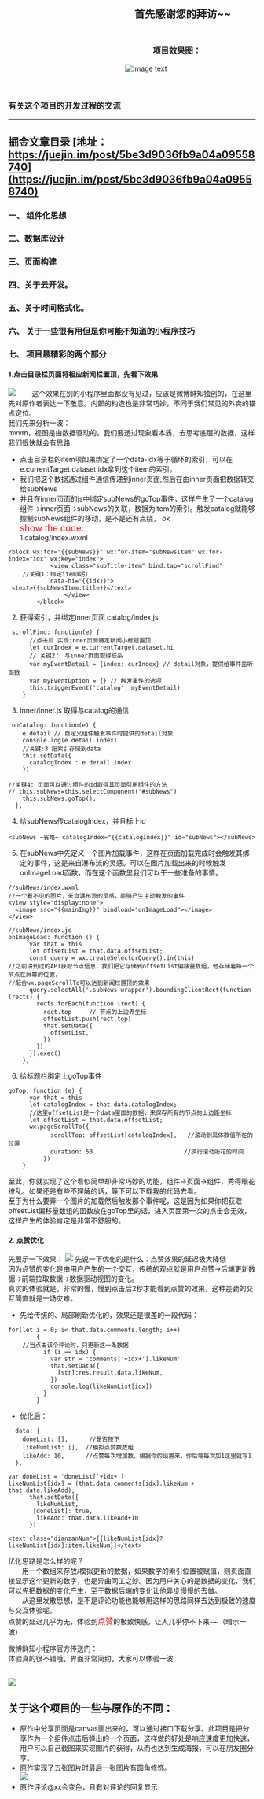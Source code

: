 ## &emsp;&emsp;&emsp;&emsp;&emsp;&emsp;&emsp;&emsp;&emsp;&emsp;&emsp;&emsp; 首先感谢您的拜访~~<br><br>


### &emsp;&emsp;&emsp;&emsp;&emsp;&emsp;&emsp;&emsp;&emsp;&emsp;&emsp;&emsp;&emsp;&emsp;&emsp;&emsp;&emsp;&emsp;项目效果图：<br>
&emsp;&emsp;&emsp;&emsp;&emsp;&emsp;&emsp;&emsp;&emsp;&emsp;&emsp;&emsp;&emsp;&emsp;&emsp;&emsp;&emsp;![Image text](https://happybirdwe.github.io/newsDance/%E5%BE%AE%E5%8D%9A%E9%B2%9C%E7%9F%A5_spec/weiboFreshGif/alll.gif)

<br>

### 有关这个项目的开发过程的交流
------------------------------------------------------------------------------------
## 掘金文章目录  [地址：https://juejin.im/post/5be3d9036fb9a04a09558740](https://juejin.im/post/5be3d9036fb9a04a09558740)
### 一、 组件化思想
### 二、数据库设计 
### 三、页面构建
### 四、关于云开发。
### 五、关于时间格式化。
### 六、 关于一些很有用但是你可能不知道的小程序技巧
### 七、 项目最精彩的两个部分
#### 1.点击目录栏页面将相应新闻栏置顶，先看下效果
![](https://user-gold-cdn.xitu.io/2018/11/8/166f2fe2731b3b1b?w=281&h=500&f=gif&s=1017183)
&emsp;&emsp;这个效果在别的小程序里面都没有见过，应该是微博鲜知独创的，在这里先对原作者表达一下敬意。内部的构造也是非常巧妙，不同于我们常见的外卖的锚点定位。<br>
我们先来分析一波：<br>
mvvm，视图是由数据驱动的，我们要透过现象看本质，去思考底层的数据，这样我们很快就会有思路:
- 点击目录栏的item项如果绑定了一个data-idx等于循环的索引，可以在e.currentTarget.dataset.idx拿到这个item的索引。
- 我们把这个数据通过组件通信传递到inner页面,然后在由inner页面把数据转交给subNews 
- 并且在inner页面的js中绑定subNews的goTop事件，这样产生了一个catalog组件->inner页面->subNews的关联，数据为item的索引。触发catalog就能够控制subNews组件的移动，是不是还有点绕， ok<br>
<font color=red size=4>show the code:</font><br>
1.catalog/index.wxml
```
<block wx:for="{{subNews}}" wx:for-item="subNewsItem" wx:for-index="idx" wx:key="index">
            <view class="subTitle-item" bind:tap="scrollFind"
    //关键1：绑定item索引
            data-hi="{{idx}}">
 <text>{{subNewsItem.title}}</text>
                </view>
        </block>
```
2. 获得索引，并绑定inner页面
catalog/index.js

```
 scrollFind: function(e) {
      //点击后 实现inner页面特定新闻小标题置顶
      let curIndex = e.currentTarget.dataset.hi
      // 关键2： 与inner页面取得联系
      var myEventDetail = {index: curIndex} // detail对象，提供给事件监听函数
      var myEventOption = {} // 触发事件的选项
      this.triggerEvent('catalog', myEventDetail)
    }
```
3. inner/inner.js 取得与catalog的通信

```
 onCatalog: function(e) {
    e.detail // 自定义组件触发事件时提供的detail对象
    console.log(e.detail.index)
    //关键:3 把索引存储到data
    this.setData({
      catalogIndex : e.detail.index
    })
    
//关键4: 页面可以通过组件的id取得其页面引用组件的方法
// this.subNews=this.selectComponent("#subNews")
    this.subNews.goTop();
  },
```
4. 给subNews传catalogIndex，并且标上id

```
<subNews ~省略~ catalogIndex="{{catalogIndex}}" id="subNews"></subNews>
```
5. 在subNews中先定义一个图片加载事件，这样在页面加载完成时会触发其绑定的事件，这是来自瀑布流的灵感。可以在图片加载出来的时候触发onImageLoad函数，而在这个函数里我们可以干一些准备的事情。

```
//subNews/index.wxml
//一个看不见的图片，来自瀑布流的灵感，能够产生主动触发的事件
<view style="display:none">
  <image src="{{mainImg}}" bindload="onImageLoad"></image>
</view>
```

```
//subNews/index.js
onImageLoad: function () {
      var that = this
      let offsetList = that.data.offsetList;
      const query = wx.createSelectorQuery().in(this)
//之前讲到过的API获取节点信息，我们把它存储到offsetList偏移量数组，他存储着每一个节点在屏幕的位置，
//配合wx.pageScrollTo可以达到新闻栏置顶的效果
      query.selectAll('.subNews-wrapper').boundingClientRect(function (rects) {
        rects.forEach(function (rect) {
          rect.top     // 节点的上边界坐标
          offsetList.push(rect.top)
          that.setData({
            offsetList,
          })
        })
      }).exec()
    },
```
6. 给标题栏绑定上goTop事件
```
goTop: function (e) {
      var that = this
      let catalogIndex = that.data.catalogIndex;
      //这里offsetList是一个data里面的数据，来保存所有的节点的上边距坐标
      let offsetList = that.data.offsetList;
      wx.pageScrollTo({
            scrollTop: offsetList[catalogIndex],   //滚动到具体数值所在的位置
            duration: 50                          //执行滚动所花的时间
          })
    }
```
至此，你就实现了这个看似简单却非常巧妙的功能，组件->页面->组件，秀得眼花缭乱。如果还是有些不理解的话，等下可以下载我的代码去看。<br>至于为什么要弄一个图片的加载然后触发那个事件呢，这是因为如果你把获取offsetList偏移量数组的函数放在goTop里的话，进入页面第一次的点击会无效，这样产生的体验肯定是非常不舒服的。

#### 2. 点赞优化
先展示一下效果：
![](https://user-gold-cdn.xitu.io/2018/11/8/166f32c2279b902f?w=281&h=503&f=gif&s=640309)
先说一下优化的是什么：点赞效果的延迟极大降低<br>
因为点赞的变化是由用户产生的一个交互，传统的观点就是用户点赞->后端更新数据->前端拉取数据->数据驱动视图的变化。<br>真实的体验就是，非常的慢，慢到点击后2秒才能看到点赞的效果，这种差劲的交互简直就是一场灾难。

- 先给传统的、局部刷新优化的，效果还是很差的一段代码：
```
for(let i = 0; i< that.data.comments.length; i++)
        {
    //当点击该个评论时，只更新这一条数据
          if (i == idx) {
            var str = 'comments['+idx+'].likeNum'
            that.setData({
              [str]:res.result.data.likeNum,
            })
            console.log(likeNumList[idx])
          }
        } 
```
- 优化后：
```
  data: {
    doneList: [],      //是否按下
    likeNumList: [],  //模拟点赞数数组
    likeAdd: 10,      //点赞每次增加数，根据你的设置来，你后端每次加1这里就写1
  },
  
var doneList = 'doneList['+idx+']'
likeNumList[idx] = (that.data.comments[idx].likeNum + that.data.likeAdd);
      that.setData({
        likeNumList,
       [doneList]: true,
        likeAdd: that.data.likeAdd+10
      })
``` 
```
<text class="dianzanNum">{{likeNumList[idx]?likeNumList[idx]:item.likeNum}}</text>
```
优化思路是怎么样的呢？<br>
&emsp;&emsp;用一个数组来存放/模拟更新的数据，如果数字的索引位置被赋值，则页面直接显示这个更新的数字，也是异曲同工之妙。因为用户关心的是数据的变化，我们可以先把数据的变化产生，至于数据后端的变化让他异步慢慢的去做。<br>
&emsp;&emsp;从这里发散思想，是不是评论功能也能够用这样的思路同样去达到极致的速度与交互体验呢。<br>
点赞的延迟几乎为无，体验到<font color=red size=3>点赞</font>的极致快感，让人几乎停不下来~~（暗示一波）



微博鲜知小程序官方传送门：  <br>
体验真的很不错哦，界面非常简约，大家可以体验一波

![](https://user-gold-cdn.xitu.io/2018/11/8/166f3464dc9cb85f?w=342&h=321&f=png&s=80775)
---------------------------------------------------------------------------------------------
## 关于这个项目的一些与原作的不同：
- 原作中分享页面是canvas画出来的，可以通过接口下载分享。此项目是把分享作为一个组件点击后弹出的一个页面，这样做的好处是响应速度更加快速，用户可以自己截图来实现图片的获得，从而也达到生成海报，可以在朋友圈分享。
- 原作实现了五张图片时最后一张图片有圆角修饰。<br>
![](https://user-gold-cdn.xitu.io/2018/11/9/166f803eb0a4b4e4?w=371&h=250&f=png&s=127956)
- 原作评论@xx会变色，且有对评论的回复显示

